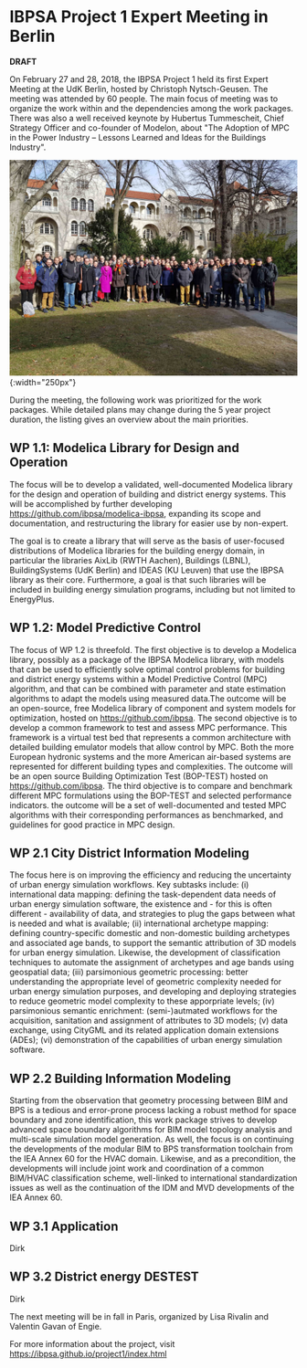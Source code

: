 # IBPSA Project 1 Expert Meeting in Berlin

**DRAFT**

On February 27 and 28, 2018, the IBPSA Project 1 held its first Expert Meeting at the UdK Berlin, hosted by Christoph Nytsch-Geusen.
The meeting was attended by 60 people. The main focus of meeting was to organize the work
within and the dependencies among the work packages. There was also a
well received keynote by Hubertus Tummescheit,
Chief Strategy Officer and co-founder of Modelon,
about "The Adoption of MPC in the Power Industry – Lessons Learned and Ideas for the Buildings Industry".

![IBPSA Project 1 Expert Meeting Attendees](berlin-photo.jpg "IBPSA Project 1 Expert Meeting Attendees"){:width="250px"}

During the meeting, the following work was prioritized for the work packages.
While detailed plans may change during the 5 year project duration,
the listing gives an overview about the main priorities.

## WP 1.1: Modelica Library for Design and Operation

The focus will be to develop a validated, well-documented Modelica library
for the design and operation of building and district energy systems. This will be
accomplished by further developing https://github.com/ibpsa/modelica-ibpsa, expanding
its scope and documentation, and restructuring the library for easier use by non-expert.

The goal is to create a library that will serve as the basis of user-focused distributions
of Modelica libraries for the building energy domain, in particular the libraries
AixLib (RWTH Aachen), Buildings (LBNL), BuildingSystems (UdK Berlin) and IDEAS (KU Leuven)
that use the IBPSA library as their core. Furthermore, a goal is that such libraries
will be included in building energy simulation programs, including but not limited to EnergyPlus.

## WP 1.2: Model Predictive Control

The focus of WP 1.2 is threefold. 
The first objective is to develop a Modelica library, possibly as a package of the IBPSA Modelica library, with models that can be used to efficiently solve optimal control problems for building and district energy systems within a Model Predictive Control (MPC) algorithm, and that can be combined with parameter and state estimation algorithms to adapt the models using measured data.The outcome will be an open-source, free Modelica library of component and system models for optimization, hosted on https://github.com/ibpsa.
The second objective is to develop a common framework to test and assess MPC performance. This framework is a virtual test bed that represents a common architecture with detailed building emulator models that allow control by MPC. Both the more European hydronic systems and the more American air-based systems are represented for different building types and complexities. The outcome will be an open source Building Optimization Test (BOP-TEST) hosted on https://github.com/ibpsa.
The third objective is to compare and benchmark different MPC formulations using the BOP-TEST and selected performance indicators. the outcome will be a set of well-documented and tested MPC algorithms with their corresponding performances as benchmarked, and guidelines for good practice in MPC design.

## WP 2.1 City District Information Modeling

The focus here is on improving the efficiency and reducing the uncertainty of urban energy simulation workflows. Key subtasks include: (i) international data mapping: defining the task-dependent data needs of urban energy simulation software, the existence and - for this is often different - availability of data, and strategies to plug the gaps between what is needed and what is available; (ii) international archetype mapping: defining country-specific domestic and non-domestic building archetypes and associated age bands, to support the semantic attribution of 3D models for urban energy simulation. Likewise, the development of classification techniques to automate the assignment of archetypes and age bands using geospatial data; (iii) parsimonious geometric processing: better understanding the appropriate level of geometric complexity needed for urban energy simulation purposes, and developing and deploying strategies to reduce geometric model complexity to these apporpriate levels; (iv) parsimonious semantic enrichment: (semi-)autmated workflows for the acquisition, sanitation and assignment of attributes to 3D models; (v) data exchange, using CityGML and its related application domain extensions (ADEs); (vi) demonstration of the capabilities of urban energy simulation software. 

## WP 2.2 Building Information Modeling

Starting from the observation that geometry processing between BIM and BPS is a tedious and error-prone process lacking a robust method for space boundary and zone identification, this work package strives to develop advanced space boundary algorithms for BIM model topology analysis and multi-scale simulation model generation. As well, the focus is on continuing the developments of the modular BIM to BPS transformation toolchain from the IEA Annex 60 for the HVAC domain. Likewise, and as a precondition, the developments will include joint work and coordination of a common BIM/HVAC classification scheme, well-linked to international standardization issues as well as the continuation of the IDM and MVD developments of the IEA Annex 60.

## WP 3.1 Application

Dirk

## WP 3.2 District energy DESTEST

Dirk


The next meeting will be in fall in Paris, organized by Lisa Rivalin and Valentin Gavan of Engie.

For more information about the project, visit https://ibpsa.github.io/project1/index.html
